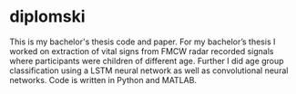 # diplomski

This is my bachelor's thesis code and paper. For my bachelor’s thesis I worked on extraction of vital signs from FMCW radar recorded signals where participants were children of different age. Further I did age group classification using a LSTM neural network as well as convolutional neural networks. Code is written in Python and MATLAB.

